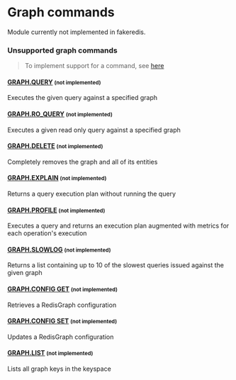 # Graph commands

Module currently not implemented in fakeredis.


### Unsupported graph commands 
> To implement support for a command, see [here](/guides/implement-command/) 

#### [GRAPH.QUERY](https://redis.io/commands/graph.query/) <small>(not implemented)</small>

Executes the given query against a specified graph

#### [GRAPH.RO_QUERY](https://redis.io/commands/graph.ro_query/) <small>(not implemented)</small>

Executes a given read only query against a specified graph

#### [GRAPH.DELETE](https://redis.io/commands/graph.delete/) <small>(not implemented)</small>

Completely removes the graph and all of its entities

#### [GRAPH.EXPLAIN](https://redis.io/commands/graph.explain/) <small>(not implemented)</small>

Returns a query execution plan without running the query

#### [GRAPH.PROFILE](https://redis.io/commands/graph.profile/) <small>(not implemented)</small>

Executes a query and returns an execution plan augmented with metrics for each operation's execution

#### [GRAPH.SLOWLOG](https://redis.io/commands/graph.slowlog/) <small>(not implemented)</small>

Returns a list containing up to 10 of the slowest queries issued against the given graph

#### [GRAPH.CONFIG GET](https://redis.io/commands/graph.config-get/) <small>(not implemented)</small>

Retrieves a RedisGraph configuration

#### [GRAPH.CONFIG SET](https://redis.io/commands/graph.config-set/) <small>(not implemented)</small>

Updates a RedisGraph configuration

#### [GRAPH.LIST](https://redis.io/commands/graph.list/) <small>(not implemented)</small>

Lists all graph keys in the keyspace


